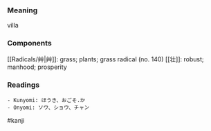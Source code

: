 ### Meaning

villa

### Components

[[Radicals/艸|艸]]: grass; plants; grass radical (no. 140) [[壮]]: robust; manhood; prosperity

### Readings

```
- Kunyomi: ほうき、おごそ.か
- Onyomi: ソウ、ショウ、チャン
```

#kanji